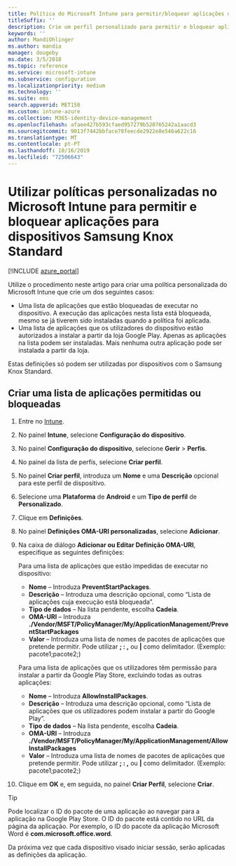 ```yaml
---
title: Política do Microsoft Intune para permitir/bloquear aplicações do Samsung Knox
titleSuffix: ''
description: Crie um perfil personalizado para permitir e bloquear aplicações para dispositivos Samsung Knox Standard.
keywords: ''
author: MandiOhlinger
ms.author: mandia
manager: dougeby
ms.date: 3/5/2018
ms.topic: reference
ms.service: microsoft-intune
ms.subservice: configuration
ms.localizationpriority: medium
ms.technology: ''
ms.suite: ems
search.appverid: MET150
ms.custom: intune-azure
ms.collection: M365-identity-device-management
ms.openlocfilehash: afaee427b593cfaed957279b520765242a1aacd3
ms.sourcegitcommit: 9013f7442bbface78feecde2922e8e546a622c16
ms.translationtype: MT
ms.contentlocale: pt-PT
ms.lasthandoff: 10/16/2019
ms.locfileid: "72506643"
---
```

# <a name="use-custom-policies-in-microsoft-intune-to-allow-and-block-apps-for-samsung-knox-standard-devices"></a>Utilizar políticas personalizadas no Microsoft Intune para permitir e bloquear aplicações para dispositivos Samsung Knox Standard 

[!INCLUDE [azure_portal](../includes/azure_portal.md)]

Utilize o procedimento neste artigo para criar uma política personalizada do Microsoft Intune que crie um dos seguintes casos:

- Uma lista de aplicações que estão bloqueadas de executar no dispositivo. A execução das aplicações nesta lista está bloqueada, mesmo se já tiverem sido instaladas quando a política foi aplicada.
- Uma lista de aplicações que os utilizadores do dispositivo estão autorizados a instalar a partir da loja Google Play. Apenas as aplicações na lista podem ser instaladas. Mais nenhuma outra aplicação pode ser instalada a partir da loja.

Estas definições só podem ser utilizadas por dispositivos com o Samsung Knox Standard.

## <a name="create-an-allowed-or-blocked-app-list"></a>Criar uma lista de aplicações permitidas ou bloqueadas

1. Entre no [Intune](https://go.microsoft.com/fwlink/?linkid=2090973).
3. No painel **Intune**, selecione **Configuração do dispositivo**.
2. No painel **Configuração do dispositivo**, selecione **Gerir** > **Perfis**.
2. No painel da lista de perfis, selecione **Criar perfil**.
3. No painel **Criar perfil**, introduza um **Nome** e uma **Descrição** opcional para este perfil de dispositivo.
2. Selecione uma **Plataforma** de **Android** e um **Tipo de perfil** de **Personalizado**.
3. Clique em **Definições**.
3. No painel **Definições OMA-URI personalizadas**, selecione **Adicionar**.
4. Na caixa de diálogo **Adicionar ou Editar Definição OMA-URI**, especifique as seguintes definições:

   Para uma lista de aplicações que estão impedidas de executar no dispositivo:

   - **Nome** – Introduza **PreventStartPackages**.
   - **Descrição** – Introduza uma descrição opcional, como “Lista de aplicações cuja execução está bloqueada”.
   - **Tipo de dados** – Na lista pendente, escolha **Cadeia**.
   - **OMA-URI** – Introduza **./Vendor/MSFT/PolicyManager/My/ApplicationManagement/PreventStartPackages**
   - **Valor** – Introduza uma lista de nomes de pacotes de aplicações que pretende permitir. Pode utilizar **; : ,** ou **|** como delimitador. (Exemplo: pacote1;pacote2;)

   Para uma lista de aplicações que os utilizadores têm permissão para instalar a partir da Google Play Store, excluindo todas as outras aplicações:
   - **Nome** – Introduza **AllowInstallPackages**.
   - **Descrição** – Introduza uma descrição opcional, como “Lista de aplicações que os utilizadores podem instalar a partir do Google Play”.
   - **Tipo de dados** – Na lista pendente, escolha **Cadeia**.
   - **OMA-URI** – Introduza **./Vendor/MSFT/PolicyManager/My/ApplicationManagement/AllowInstallPackages**
   - **Valor** – Introduza uma lista de nomes de pacotes de aplicações que pretende permitir. Pode utilizar **; : ,** ou **|** como delimitador. (Exemplo: pacote1;pacote2;)

4. Clique em **OK** e, em seguida, no painel **Criar Perfil**, selecione **Criar**.

>[!TIP]
> Pode localizar o ID do pacote de uma aplicação ao navegar para a aplicação na Google Play Store. O ID do pacote está contido no URL da página da aplicação. Por exemplo, o ID do pacote da aplicação Microsoft Word é **com.microsoft.office.word**.

Da próxima vez que cada dispositivo visado iniciar sessão, serão aplicadas as definições da aplicação.


<!---## Assign the custom profile--->
